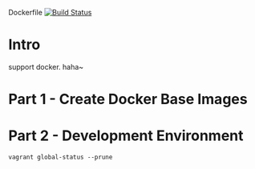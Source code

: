 Dockerfile  [![Build Status](https://travis-ci.org/airdb/docker.svg?branch=master)](https://travis-ci.org/airdb/docker)

# Intro
support docker.  haha~

# Part 1 - Create Docker Base Images

# Part 2 - Development Environment

`vagrant global-status --prune`
